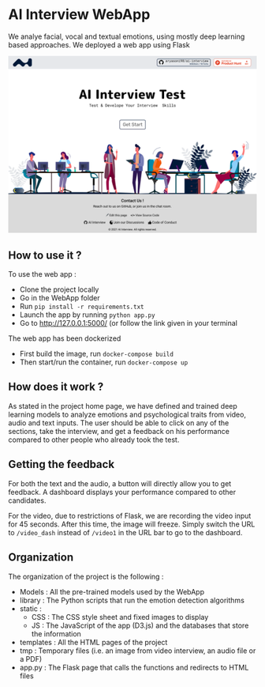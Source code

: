 # AI Interview WebApp

We analye facial, vocal and textual emotions, using mostly deep learning based approaches. We deployed a web app using Flask

![image](../Images/Landing.png)

## How to use it ?

To use the web app :
- Clone the project locally
- Go in the WebApp folder
- Run `pip install -r requirements.txt`
- Launch the app by running `python app.py`
- Go to http://127.0.0.1:5000/ (or follow the link given in your terminal

The web app has been dockerized
- First build the image, run `docker-compose build`
- Then start/run the container, run `docker-compose up`

## How does it work ?

As stated in the project home page, we have defined and trained deep learning models to analyze emotions and psychological traits from video, audio and text inputs.
The user should be able to click on any of the sections, take the interview, and get a feedback on his performance compared to other people who already took the test.

## Getting the feedback

For both the text and the audio, a button will directly allow you to get feedback. A dashboard displays your performance compared to other candidates.

For the video, due to restrictions of Flask, we are recording the video input for 45 seconds. After this time, the image will freeze. Simply switch the URL to `/video_dash` instead of `/video1` in the URL bar to go to the dashboard.

## Organization

The organization of the project is the following :

- Models : All the pre-trained models used by the WebApp
- library : The Python scripts that run the emotion detection algorithms
- static :
  - CSS : The CSS style sheet and fixed images to display
  - JS : The JavaScript of the app (D3.js) and the databases that store the information
- templates : All the HTML pages of the project
- tmp : Temporary files (i.e. an image from video interview, an audio file or a PDF)
- app.py : The Flask page that calls the functions and redirects to HTML files
